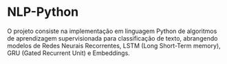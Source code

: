 # NLP-Python
O projeto consiste na implementação em linguagem Python de algoritmos de aprendizagem supervisionada para classificação de texto, abrangendo modelos de Redes Neurais Recorrentes, LSTM (Long Short-Term memory), GRU (Gated Recurrent Unit) e Embeddings.

